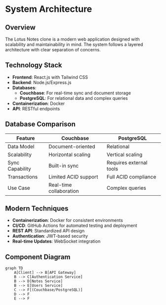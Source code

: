 # System Architecture

## Overview
The Lotus Notes clone is a modern web application designed with scalability and maintainability in mind. The system follows a layered architecture with clear separation of concerns.

## Technology Stack
- **Frontend**: React.js with Tailwind CSS
- **Backend**: Node.js/Express.js
- **Databases**:
  - **Couchbase**: For real-time sync and document storage
  - **PostgreSQL**: For relational data and complex queries
- **Containerization**: Docker
- **API**: RESTful endpoints

## Database Comparison
| Feature          | Couchbase                  | PostgreSQL               |
|------------------|----------------------------|--------------------------|
| Data Model       | Document-oriented          | Relational               |
| Scalability      | Horizontal scaling         | Vertical scaling         |
| Sync Capability  | Built-in sync              | Requires external tools  |
| Transactions     | Limited ACID support       | Full ACID compliance     |
| Use Case         | Real-time collaboration    | Complex queries          |

## Modern Techniques
- **Containerization**: Docker for consistent environments
- **CI/CD**: GitHub Actions for automated testing and deployment
- **REST API**: Standardized API design
- **Authentication**: JWT-based security
- **Real-time Updates**: WebSocket integration

## Component Diagram
```mermaid
graph TD
    A[Client] --> B[API Gateway]
    B --> C[Authentication Service]
    B --> D[Notes Service]
    B --> E[Users Service]
    C --> F[(Couchbase/PostgreSQL)]
    D --> F
    E --> F
